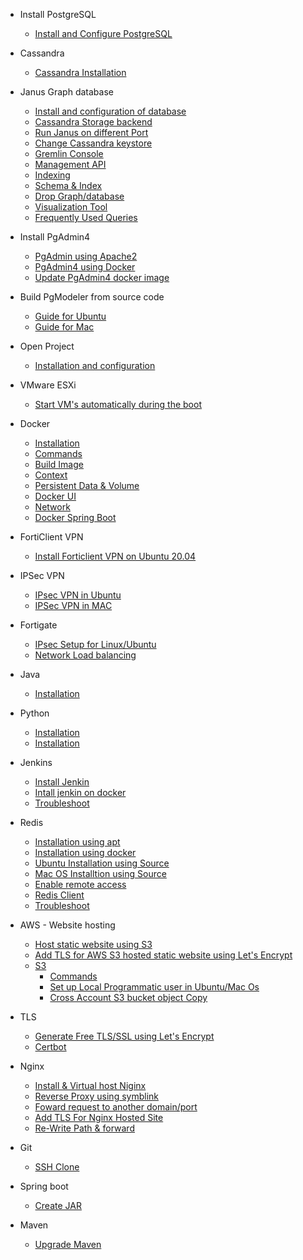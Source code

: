 * Install PostgreSQL
   * [Install and Configure PostgreSQL](PostgreSQL/Install_PostgresQL_in_Ubuntu.md)

* Cassandra

   * [Cassandra Installation](Cassandra/Installation.md)

* Janus Graph database

   * [Install and configuration of database](JanusGraph/Installation.md)
   * [Cassandra Storage backend](JanusGraph/Cassandra%20Storage%20Backend.md)
   * [Run Janus on different Port](JanusGraph/Run%20Janus%20on%20different%20Port.md)
   * [Change Cassandra keystore](JanusGraph/Change%20Keystore.md)
   * [Gremlin Console](JanusGraph/Gremlin%20Console.md)
   * [Management API](JanusGraph/Management%20API.md)
   * [Indexing](JanusGraph/indexing.md)
   * [Schema & Index](JanusGraph/Schema%20Index.md)
   * [Drop Graph/database](JanusGraph/Management%20API.md)
   * [Visualization Tool](JanusGraph/Visualization%20Tool.md)
   * [Frequently Used Queries](JanusGraph/Frequently%20Used%20Query.md)

* Install PgAdmin4
   * [PgAdmin using Apache2](pgadmin4/install_pgadmin4_using_apache*md)
   * [PgAdmin4 using Docker](pgadmin4/install_pgadmin4_using_docker.md)
   * [Update PgAdmin4 docker image](pgadmin4/update_pgadmin4_docker_image.md)

* Build PgModeler from source code
   * [Guide for Ubuntu](pgmodeler/build_pgmodeler_from_source_ubuntu.md)
   * [Guide for Mac](pgmodeler/build_pgmodeler_from_source_mac.md)


* Open Project

   * [Installation and configuration](openProject/installation.md)

* VMware ESXi

   * [Start VM's automatically during the boot](VMware%20ESXi/Start%20VM's%20automatically%20during%20the%20boot.md)

* Docker
   * [Installation](docker/installtion_configuration.md)
   * [Commands](docker/commands.md)
   * [Build Image](docker/build_image.md)
   * [Context](docker/context.md)
   * [Persistent Data & Volume](docker/persistent_data&volume.md)
   * [Docker UI](docker/docker_ui_Portainer.md)
   * [Network](docker/network.md)
   * [Docker Spring Boot](docker/spring-boot.md)

* FortiClient VPN
   * [Install Forticlient VPN on Ubuntu 20.04](Forticlient/Install_FortiClient_Ubuntu.md)
  

* IPSec VPN
   * [IPsec VPN in Ubuntu](IP%20Sec%20VPN/Ipsec%20VPN%20in%20Ubuntu.md)
   * [IPSec VPN in MAC](IP%20Sec%20VPN/VPN%20Connection%20without%20any%20client%20in%20MAC.md)

* Fortigate
   * [IPsec Setup for Linux/Ubuntu](Fortigate/IPsec%20for%20Ubuntu.md)
   * [Network Load balancing](Fortigate/Load%20balancer/Dual%20Intenet%20connection.md)

* Java
   * [Installation](Java/Installation.md)

* Python
   * [Installation](python/installation.md)
   * [Installation](python/virtualevn.adoc)

* Jenkins
   * [Install Jenkin](jenkin/installation.md)
   * [Intall jenkin on docker](jenkin/jenkin_on_docker.md)
   * [Troubleshoot](jenkin/Troubleshoot.md)

* Redis
   * [Installation using apt](redis/install.md)
   * [Installation using docker](redis/docker.md)
   * [Ubuntu Installation using Source](redis/install_redis_in_ubuntu_from_source.md)
   * [Mac OS Installtion using Source](redis/install_redis_in_mac_from_source.md)
   * [Enable remote access](redis/redis_enable_remote_access.md)
   * [Redis Client](redis/redis-client.md)
   * [Troubleshoot](redis/troubleshoot.md)

* AWS - Website hosting
   * [Host static website using S3](aws/host_static_website_using_s*md)
   * [Add TLS for AWS S3 hosted static website using Let's Encrypt](aws/tls/create_cloud_front.md)
   * [S3](aws/S3)
      * [Commands](aws/S3/commands.md)
      * [Set up Local Programmatic user in Ubuntu/Mac Os](aws/S3/Set-up%20user%20in%20Ubuntu/Mac.md)
      * [Cross Account S3 bucket object Copy](aws/S3/Set-up%20user%20in%20Ubuntu/cross_account_S3_copy.md)

* TLS
   * [Generate Free TLS/SSL using Let's Encrypt](TLS/let's_encrypt.md)
   * [Certbot](TLS/certbot.md)
   
* Nginx
   * [Install & Virtual host Niginx](Nginx/installation_in_Ubuntu.md)
   * [Reverse Proxy using symblink](Nginx/reverse_proxy_with_symblink.md)
   * [Foward request to another domain/port](Nginx/Forward%20request%20to%20another%20domain%20or%20port.md)
   * [Add TLS For Nginx Hosted Site](Nginx/Add_TLS_For_Nginx_Hosted_Site.md)
   * [Re-Write Path & forward](Nginx/rewrite%20Path.md)

* Git
   * [SSH Clone](git/ssh_git_clone.md)

* Spring boot

   * [Create JAR](spring-boot-jar/create_jar.md)
* Maven
   * [Upgrade Maven](maven/upgrade_maven.md)
